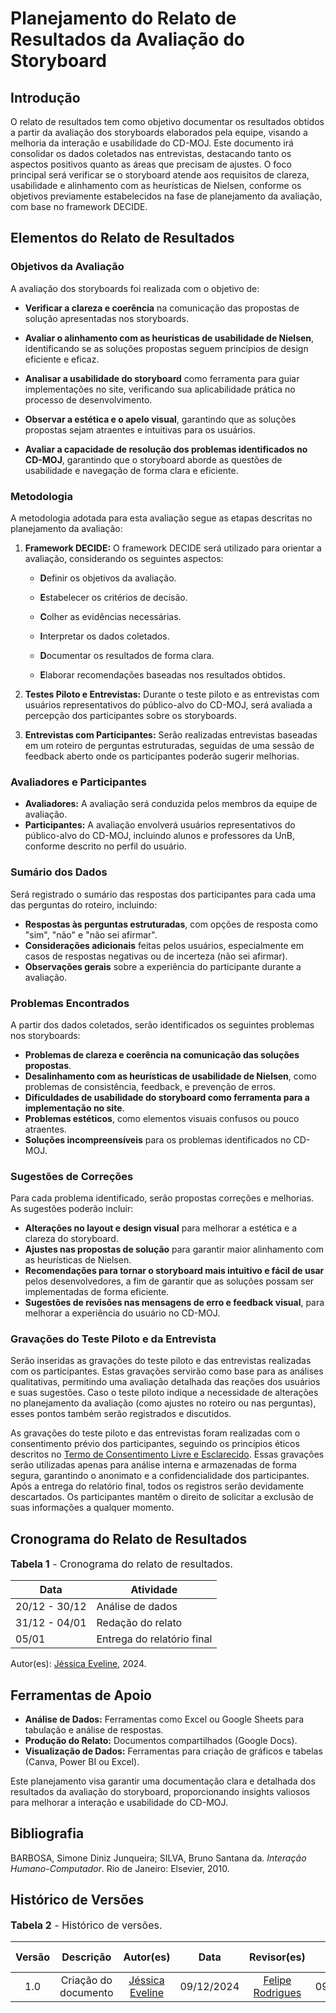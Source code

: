 # **Planejamento do Relato de Resultados da Avaliação do Storyboard**

## **Introdução**  
O relato de resultados tem como objetivo documentar os resultados obtidos a partir da avaliação dos storyboards elaborados pela equipe, visando a melhoria da interação e usabilidade do CD-MOJ. Este documento irá consolidar os dados coletados nas entrevistas, destacando tanto os aspectos positivos quanto as áreas que precisam de ajustes. O foco principal será verificar se o storyboard atende aos requisitos de clareza, usabilidade e alinhamento com as heurísticas de Nielsen, conforme os objetivos previamente estabelecidos na fase de planejamento da avaliação, com base no framework DECIDE.

## **Elementos do Relato de Resultados**

### **Objetivos da Avaliação**
A avaliação dos storyboards foi realizada com o objetivo de:

- **Verificar a clareza e coerência** na comunicação das propostas de solução apresentadas nos storyboards.

- **Avaliar o alinhamento com as heurísticas de usabilidade de Nielsen**, identificando se as soluções propostas seguem princípios de design eficiente e eficaz.

- **Analisar a usabilidade do storyboard** como ferramenta para guiar implementações no site, verificando sua aplicabilidade prática no processo de desenvolvimento.

- **Observar a estética e o apelo visual**, garantindo que as soluções propostas sejam atraentes e intuitivas para os usuários.

- **Avaliar a capacidade de resolução dos problemas identificados no CD-MOJ**, garantindo que o storyboard aborde as questões de usabilidade e navegação de forma clara e eficiente.

### **Metodologia**
A metodologia adotada para esta avaliação segue as etapas descritas no planejamento da avaliação:

1. **Framework DECIDE:** O framework DECIDE será utilizado para orientar a avaliação, considerando os seguintes aspectos:

   - **D**efinir os objetivos da avaliação.

   - **E**stabelecer os critérios de decisão.

   - **C**olher as evidências necessárias.

   - **I**nterpretar os dados coletados.

   - **D**ocumentar os resultados de forma clara.
   
   - **E**laborar recomendações baseadas nos resultados obtidos.

2. **Testes Piloto e Entrevistas:** Durante o teste piloto e as entrevistas com usuários representativos do público-alvo do CD-MOJ, será avaliada a percepção dos participantes sobre os storyboards.
   
3. **Entrevistas com Participantes:** Serão realizadas entrevistas baseadas em um roteiro de perguntas estruturadas, seguidas de uma sessão de feedback aberto onde os participantes poderão sugerir melhorias.

### **Avaliadores e Participantes**
- **Avaliadores:** A avaliação será conduzida pelos membros da equipe de avaliação.
- **Participantes:** A avaliação envolverá usuários representativos do público-alvo do CD-MOJ, incluindo alunos e professores da UnB, conforme descrito no perfil do usuário.

### **Sumário dos Dados**
Será registrado o sumário das respostas dos participantes para cada uma das perguntas do roteiro, incluindo:
- **Respostas às perguntas estruturadas**, com opções de resposta como "sim", "não" e "não sei afirmar".
- **Considerações adicionais** feitas pelos usuários, especialmente em casos de respostas negativas ou de incerteza (não sei afirmar).
- **Observações gerais** sobre a experiência do participante durante a avaliação.

### **Problemas Encontrados**
A partir dos dados coletados, serão identificados os seguintes problemas nos storyboards:
- **Problemas de clareza e coerência na comunicação das soluções propostas**.
- **Desalinhamento com as heurísticas de usabilidade de Nielsen**, como problemas de consistência, feedback, e prevenção de erros.
- **Dificuldades de usabilidade do storyboard como ferramenta para a implementação no site**.
- **Problemas estéticos**, como elementos visuais confusos ou pouco atraentes.
- **Soluções incompreensíveis** para os problemas identificados no CD-MOJ.

### **Sugestões de Correções**
Para cada problema identificado, serão propostas correções e melhorias. As sugestões poderão incluir:
- **Alterações no layout e design visual** para melhorar a estética e a clareza do storyboard.
- **Ajustes nas propostas de solução** para garantir maior alinhamento com as heurísticas de Nielsen.
- **Recomendações para tornar o storyboard mais intuitivo e fácil de usar** pelos desenvolvedores, a fim de garantir que as soluções possam ser implementadas de forma eficiente.
- **Sugestões de revisões nas mensagens de erro e feedback visual**, para melhorar a experiência do usuário no CD-MOJ.

### **Gravações do Teste Piloto e da Entrevista**
Serão inseridas as gravações do teste piloto e das entrevistas realizadas com os participantes. Estas gravações servirão como base para as análises qualitativas, permitindo uma avaliação detalhada das reações dos usuários e suas sugestões. Caso o teste piloto indique a necessidade de alterações no planejamento da avaliação (como ajustes no roteiro ou nas perguntas), esses pontos também serão registrados e discutidos. 

As gravações do teste piloto e das entrevistas foram realizadas com o consentimento prévio dos participantes, seguindo os princípios éticos descritos no [Termo de Consentimento Livre e Esclarecido](https://interacao-humano-computador.github.io/2024.2-Grupo05/entregas/entrega_2/aspectos_eticos/#termo-de-consentimento-livre-e-esclarecido). Essas gravações serão utilizadas apenas para análise interna e armazenadas de forma segura, garantindo o anonimato e a confidencialidade dos participantes. Após a entrega do relatório final, todos os registros serão devidamente descartados. Os participantes mantêm o direito de solicitar a exclusão de suas informações a qualquer momento.


## **Cronograma do Relato de Resultados**

<font size="3"><p style="text-align: left">**Tabela 1** - Cronograma do relato de resultados.</p></font>

| **Data**      | **Atividade**                         |
|----------------|---------------------------------------|
| 20/12 - 30/12| Análise de dados|
| 31/12 - 04/01| Redação do relato|
| 05/01| Entrega do relatório final|

Autor(es): [Jéssica Eveline](https://github.com/xzxjesse), 2024.

## **Ferramentas de Apoio**
- **Análise de Dados:** Ferramentas como Excel ou Google Sheets para tabulação e análise de respostas.
- **Produção do Relato:** Documentos compartilhados (Google Docs).
- **Visualização de Dados:** Ferramentas para criação de gráficos e tabelas (Canva, Power BI ou Excel).

Este planejamento visa garantir uma documentação clara e detalhada dos resultados da avaliação do storyboard, proporcionando insights valiosos para melhorar a interação e usabilidade do CD-MOJ.

## Bibliografia

BARBOSA, Simone Diniz Junqueira; SILVA, Bruno Santana da. *Interação Humano-Computador*. Rio de Janeiro: Elsevier, 2010.  

## Histórico de Versões

<font size="3"><p style="text-align: left">**Tabela 2** - Histórico de versões.</p></font>

|Versão|Descrição|Autor(es)|Data|Revisor(es)|Data de revisão|
|:---:|:---:|:---:|:---:|:---:|:---:|
|1.0|Criação do documento|[Jéssica Eveline](https://github.com/xzxjesse)|09/12/2024|  [Felipe Rodrigues](https://github.com/felipeJRdev)     | 09/12/2024    |